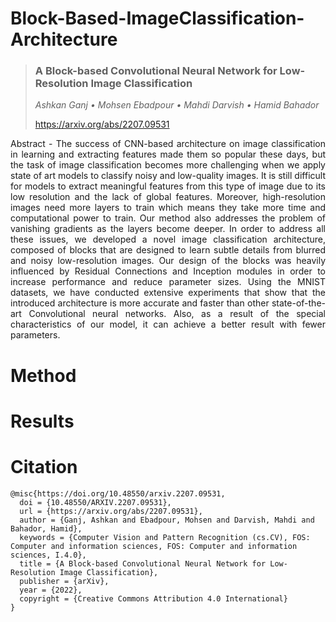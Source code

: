 # Block-Based-ImageClassification-Architecture
> ### A Block-based Convolutional Neural Network for Low-Resolution Image Classification
> _Ashkan Ganj • Mohsen Ebadpour • Mahdi Darvish • Hamid Bahador_
> 
><a href="https://arxiv.org/abs/2207.09531">https://arxiv.org/abs/2207.09531</a>
<p style="text-align: justify">Abstract - The success of CNN-based architecture on image classification in learning and extracting features made them so popular these days, but the task of image classification becomes more challenging when we apply state of art models to classify noisy and low-quality images. It is still difficult for models to extract meaningful features from this type of image due to its low resolution and the lack of global features. Moreover, high-resolution images need more layers to train which means they take more time and computational power to train. Our method also addresses the problem of vanishing gradients as the layers become deeper. In order to address all these issues, we developed a novel image classification architecture, composed of blocks that are designed to learn subtle details from blurred and noisy low-resolution images. Our design of the blocks was heavily influenced by Residual Connections and Inception modules in order to increase performance and reduce parameter sizes. Using the MNIST datasets, we have conducted extensive experiments that show that the introduced architecture is more accurate and faster than other state-of-the-art Convolutional neural networks. Also, as a result of the special characteristics of our model, it can achieve a better result with fewer parameters. </p>

# Method
# Results
# Citation
    @misc{https://doi.org/10.48550/arxiv.2207.09531,
      doi = {10.48550/ARXIV.2207.09531},
      url = {https://arxiv.org/abs/2207.09531},
      author = {Ganj, Ashkan and Ebadpour, Mohsen and Darvish, Mahdi and Bahador, Hamid},
      keywords = {Computer Vision and Pattern Recognition (cs.CV), FOS: Computer and information sciences, FOS: Computer and information sciences, I.4.0},
      title = {A Block-based Convolutional Neural Network for Low-Resolution Image Classification},
      publisher = {arXiv},
      year = {2022},
      copyright = {Creative Commons Attribution 4.0 International}
    }
